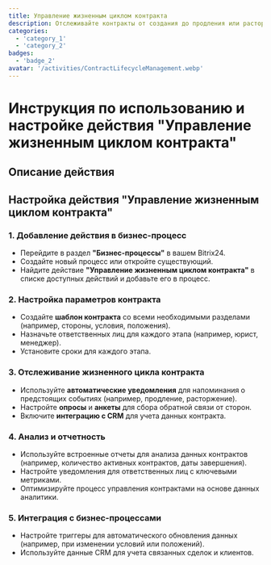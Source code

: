 ```yaml
---
title: Управление жизненным циклом контракта
description: Отслеживайте контракты от создания до продления или расторжения.
categories: 
  - 'category_1'
  - 'category_2'
badges: 
  - 'badge_2'
avatar: '/activities/ContractLifecycleManagement.webp'
---
```


# Инструкция по использованию и настройке действия "Управление жизненным циклом контракта"

## Описание действия

## Настройка действия "Управление жизненным циклом контракта"

### 1. Добавление действия в бизнес-процесс
- Перейдите в раздел **"Бизнес-процессы"** в вашем Bitrix24.
- Создайте новый процесс или откройте существующий.
- Найдите действие **"Управление жизненным циклом контракта"** в списке доступных действий и добавьте его в процесс.

### 2. Настройка параметров контракта
- Создайте **шаблон контракта** со всеми необходимыми разделами (например, стороны, условия, положения).
- Назначьте ответственных лиц для каждого этапа (например, юрист, менеджер).
- Установите сроки для каждого этапа.

### 3. Отслеживание жизненного цикла контракта
- Используйте **автоматические уведомления** для напоминания о предстоящих событиях (например, продление, расторжение).
- Настройте **опросы** и **анкеты** для сбора обратной связи от сторон.
- Включите **интеграцию с CRM** для учета данных контракта.

### 4. Анализ и отчетность
- Используйте встроенные отчеты для анализа данных контрактов (например, количество активных контрактов, даты завершения).
- Настройте уведомления для ответственных лиц с ключевыми метриками.
- Оптимизируйте процесс управления контрактами на основе данных аналитики.

### 5. Интеграция с бизнес-процессами
- Настройте триггеры для автоматического обновления данных (например, при изменении условий или положений).
- Используйте данные CRM для учета связанных сделок и клиентов.